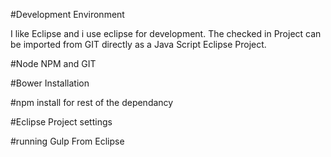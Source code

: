#Development Environment

I like Eclipse and i use eclipse for development. The checked in Project can be imported from GIT directly as a Java Script Eclipse Project.

#Node NPM and GIT

#Bower Installation

#npm install for rest of the dependancy

#Eclipse Project settings

#running Gulp From Eclipse

